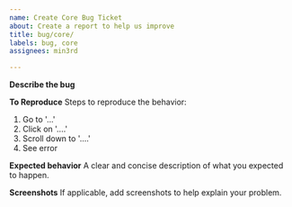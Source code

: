 ```yaml
---
name: Create Core Bug Ticket
about: Create a report to help us improve
title: bug/core/
labels: bug, core
assignees: min3rd

---
```


**Describe the bug**


**To Reproduce**
Steps to reproduce the behavior:
1. Go to '...'
2. Click on '....'
3. Scroll down to '....'
4. See error

**Expected behavior**
A clear and concise description of what you expected to happen.

**Screenshots**
If applicable, add screenshots to help explain your problem.
